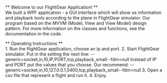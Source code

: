 **  Welcome to our FlightGear Application!
**  
    We built a WPF application - a GUI interface which will show us information and playback tools according to the plane in FlightGear simulator.
    Our program based on the MVVM (Model, View and View Model) design pattern. For more information on the classes and functions, see the documentation in the code.
    
**  Operating Instructions
**  
    1.	Run the flightGear application, choose an ip and port.
    2.	Start FlightGear simulator. Put in the setting the next line:
    --generic=socket,in,10,IP,PORT,tcp,playback_small--fdm=null
    Instead of IP and PORT put the values that you choose.
    Our recommend:
    --generic=socket,in,10,127.0.0.1,5400,tcp,playback_small--fdm=null
    3.	Open a csv file that represent a flight and run it.
    4.	Enjoy.
